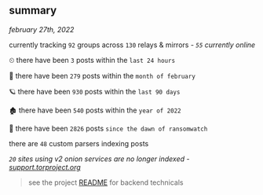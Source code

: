 
## summary
_february 27th, 2022_

currently tracking `92` groups across `130` relays & mirrors - _`55` currently online_

⏲ there have been `3` posts within the `last 24 hours`

🦈 there have been `279` posts within the `month of february`

🪐 there have been `930` posts within the `last 90 days`

🏚 there have been `540` posts within the `year of 2022`

🦕 there have been `2826` posts `since the dawn of ransomwatch`

there are `48` custom parsers indexing posts

_`20` sites using v2 onion services are no longer indexed - [support.torproject.org](https://support.torproject.org/onionservices/v2-deprecation/)_

> see the project [README](https://github.com/thetanz/ransomwatch#ransomwatch--) for backend technicals
